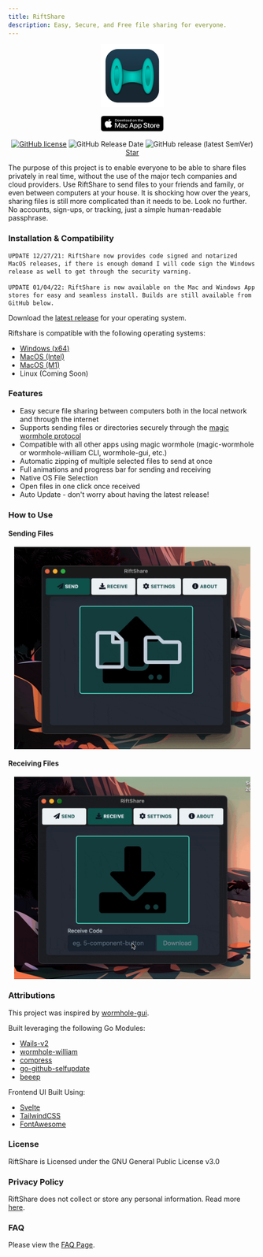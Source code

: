```yaml
---
title: RiftShare
description: Easy, Secure, and Free file sharing for everyone.
---
```


<p align="center" style="text-align: center">
  <a href="https://github.com/achhabra2/riftshare/releases/latest" target="_blank" align="center">
    <img src="/assets/riftshare_small.png" alt="icon" width="128" />
  </a>
</p>
<p align="center" style="text-align: center">
  <a href="https://apps.apple.com/us/app/riftshare/id1602642908" target="_blank" align="center">
    <img src="/assets/mac_app_store.svg" alt="icon" width="128" />
  </a>
  <ms-store-badge productid="9P564W951H6N" size="large"></ms-store-badge>
</p>
<p align="center">
<a href="https://github.com/achhabra2/riftshare/blob/main/LICENSE"><img alt="GitHub license" src="https://img.shields.io/github/license/achhabra2/riftshare"></a>
<img alt="GitHub Release Date" src="https://img.shields.io/github/release-date/achhabra2/riftshare">
<img alt="GitHub release (latest SemVer)" src="https://img.shields.io/github/v/release/achhabra2/riftshare">
<!-- Place this tag where you want the button to render. -->
<a class="github-button" href="https://github.com/achhabra2/riftshare" data-icon="octicon-star" aria-label="Star achhabra2/riftshare on GitHub">Star</a>
</p>

The purpose of this project is to enable everyone to be able to share files privately in real time, without the use of the major tech companies and cloud providers. Use RiftShare to send files to your friends and family, or even between computers at your house. It is shocking how over the years, sharing files is still more complicated than it needs to be. Look no further. No accounts, sign-ups, or tracking, just a simple human-readable passphrase.

### Installation & Compatibility
```
UPDATE 12/27/21: RiftShare now provides code signed and notarized MacOS releases, if there is enough demand I will code sign the Windows release as well to get through the security warning.

UPDATE 01/04/22: RiftShare is now available on the Mac and Windows App stores for easy and seamless install. Builds are still available from GitHub below. 
```

Download the [latest release](https://github.com/achhabra2/riftshare/releases/latest) for your operating system.

Riftshare is compatible with the following operating systems:

- [Windows (x64)](https://github.com/achhabra2/riftshare/releases/latest/download/RiftShare-windows-amd64.zip)
- [MacOS (Intel)](https://github.com/achhabra2/riftshare/releases/latest/download/RiftShare-darwin-amd64.zip)
- [MacOS (M1)](https://github.com/achhabra2/riftshare/releases/latest/download/RiftShare-darwin-arm64.zip)
- Linux (Coming Soon)

### Features

- Easy secure file sharing between computers both in the local network and through the internet
- Supports sending files or directories securely through the [magic wormhole protocol](https://magic-wormhole.readthedocs.io/en/latest/)
- Compatible with all other apps using magic wormhole (magic-wormhole or wormhole-william CLI, wormhole-gui, etc.)
- Automatic zipping of multiple selected files to send at once
- Full animations and progress bar for sending and receiving
- Native OS File Selection
- Open files in one click once received
- Auto Update - don't worry about having the latest release!

### How to Use

#### Sending Files

<p align="center" style="text-align: center">
<img src="https://raw.githubusercontent.com/achhabra2/riftshare/gh-pages/send.gif" alt="send" width="480" align="center"/>
</p>

#### Receiving Files

<p align="center" style="text-align: center">
<img src="https://raw.githubusercontent.com/achhabra2/riftshare/gh-pages/receive.gif" alt="send" width="480" align="center"/>
</p>

### Attributions

This project was inspired by [wormhole-gui](https://github.com/Jacalz/wormhole-gui).

Built leveraging the following Go Modules:

- [Wails-v2](https://wails.io)
- [wormhole-william](https://github.com/psanford/wormhole-william)
- [compress](https://github.com/klauspost/compress)
- [go-github-selfupdate](https://github.com/rhysd/go-github-selfupdate)
- [beeep](https://github.com/gen2brain/beeep)

Frontend UI Built Using:

- [Svelte](https://svelte.dev)
- [TailwindCSS](https://tailwindcss.com)
- [FontAwesome](https://fontawesome.com)

### License

RiftShare is Licensed under the GNU General Public License v3.0

### Privacy Policy

RiftShare does not collect or store any personal information. Read more <a href="/privacy.html">here</a>.

### FAQ

Please view the <a href="/faq.html">FAQ Page</a>.
